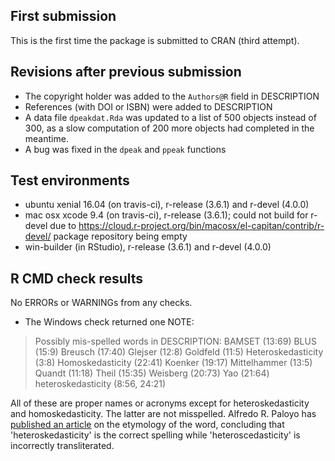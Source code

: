 ## First submission

This is the first time the package is submitted to CRAN (third attempt).

## Revisions after previous submission
* The copyright holder was added to the `Authors@R` field in DESCRIPTION
* References (with DOI or ISBN) were added to DESCRIPTION
* A data file `dpeakdat.Rda` was updated to a list of 500 objects instead of 300, 
  as a slow computation of 200 more objects had completed in the meantime.
* A bug was fixed in the `dpeak` and `ppeak` functions

## Test environments
* ubuntu xenial 16.04 (on travis-ci), r-release (3.6.1) and r-devel (4.0.0)
* mac osx xcode 9.4 (on travis-ci), r-release (3.6.1); could not build for r-devel due to https://cloud.r-project.org/bin/macosx/el-capitan/contrib/r-devel/ package repository being empty
* win-builder (in RStudio), r-release (3.6.1) and r-devel (4.0.0)

## R CMD check results
No ERRORs or WARNINGs from any checks.

* The Windows check returned one NOTE:

> Possibly mis-spelled words in DESCRIPTION:
>  BAMSET (13:69)
>  BLUS (15:9)
>  Breusch (17:40)
>  Glejser (12:8)
>  Goldfeld (11:5)
>  Heteroskedasticity (3:8)
>  Homoskedasticity (22:41)
>  Koenker (19:17)
>  Mittelhammer (13:5)
>  Quandt (11:18)
>  Theil (15:35)
>  Weisberg (20:73)
>  Yao (21:64)
>  heteroskedasticity (8:56, 24:21)

All of these are proper names or acronyms except for heteroskedasticity and 
homoskedasticity. The latter are not misspelled. Alfredo R. Paloyo has [published an article](https://www.rwi-essen.de/media/content/pages/publikationen/ruhr-economic-papers/REP_11_300.pdf) on the etymology of the word, concluding that 'heteroskedasticity' 
is the correct spelling while 'heteroscedasticity' is incorrectly transliterated.
